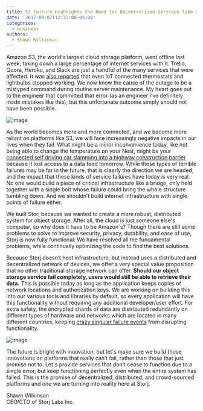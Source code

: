 ```yaml
---
title: S3 Failure Highlights the Need for Decentralized Services like Storj
date: '2017-03-07T12:33:00-05:00'
categories:
  - business
authors:
  - Shawn Wilkinson
---
```

Amazon S3, the world's largest cloud storage platform, went offline last week, taking down a large percentage of internet services with it. Trello, Quora, Heroku, and Slack are just a handful of the many services that were affected. It was [also reported](https://techcrunch.com/2017/02/28/amazon-aws-s3-outage-is-breaking-things-for-a-lot-of-websites-and-apps/) that even IoT connected thermostats and lightbulbs stopped working. We now know the cause of the outage to be a mistyped command during routine server maintenance. My heart goes out to the engineer that committed that error (as an engineer I’ve definitely made mistakes like this), but this unfortunate outcome simply should not have been possible.   
  
<!--more-->

![image](https://78.media.tumblr.com/40112d8c7a9c2bafaaab12f21641176a/tumblr_inline_omghc0kKx21sh4oh9_500.gif)

  
As the world becomes more and more connected, and we become more reliant on platforms like S3, we will face increasingly negative impacts in our lives when they fail. What might be a minor inconvenience today, like not being able to change the temperature on your Nest, might be your [connected self driving car slamming into a highway construction barrier](https://bgr.com/2017/03/02/tesla-crash-video-texas/) because it lost access to a data feed tomorrow. While these types of terrible failures may be far in the future, that is clearly the direction we are headed, and the impact that these kinds of service failures have today is very real. No one would build a piece of critical infrastructure like a bridge, only held together with a single bolt whose failure could bring the whole structure tumbling down. And we shouldn’t build internet infrastructure with single points of failure either.  

We built Storj because we wanted to create a more robust, distributed system for object storage. After all, the cloud is just someone else's computer, so why does it have to be Amazon´s? Though there are still some problems to solve to improve security, privacy, durability, and ease of use, Storj is now fully functional: We have resolved all the fundamental problems, while continually optimizing the code to find the best solutions.

Because Storj doesn’t host infrastructure, but instead uses a distributed and decentralized network of devices, we offer a very special value proposition that no other traditional storage network can offer. **Should our object storage service fail completely, users would still be able to retrieve their data.** This is possible today as long as the application keeps copies of network locations and authorization keys. We are working on building this into our various tools and libraries by default, so every application will have this functionality without requiring any additional developer/user effort. For extra safety, the encrypted shards of data are distributed redundantly on different types of hardware and networks which are located in many different countries, keeping [crazy singular failure events](http://www.datacenterknowledge.com/archives/2015/08/19/lightning-strikes-google-data-center-disrupts-cloud-services/) from disrupting functionality.  

  

![image](/blog/img/tpgrfy.png)

  

The future is bright with innovation, but let's make sure we build those innovations on platforms that really can’t fail, rather than those that just promise not to. Let´s provide services that don’t cease to function due to a single error, but keep functioning perfectly even when the entire system has failed. This is the promise of decentralized, distributed, and crowd-sourced platforms and one we are turning into reality here at Storj.

  
Shawn Wilkinson  
CEO/CTO of Storj Labs Inc.
